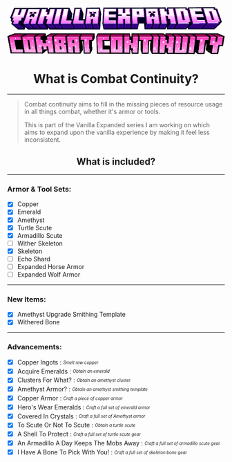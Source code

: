 <div align="center">
  <img align="center" src="combat_continuity.png" alt="Vanilla Expanded x Combat Continuity Logo"/>
</div>

# <h1 align="center"> What is Combat Continuity? </h1>

---

>Combat continuity aims to fill in the missing pieces of resource usage in all things combat, whether it's armor or tools.
> 
> This is part of the Vanilla Expanded series I am working on which aims to expand upon the vanilla experience by making it feel less inconsistent.

<h2 align="center"> What is included? </h2>

---

### Armor & Tool Sets:
- [x] Copper
- [x] Emerald
- [x] Amethyst
- [x] Turtle Scute
- [x] Armadillo Scute
- [ ] Wither Skeleton 
- [x] Skeleton
- [ ] Echo Shard
- [ ] Expanded Horse Armor
- [ ] Expanded Wolf Armor

---

### New Items:
- [x] Amethyst Upgrade Smithing Template
- [x] Withered Bone

---

### Advancements:
- [x] Copper Ingots : *<sub><sup> Smelt raw copper</sup></sub>*
- [x] Acquire Emeralds : *<sub><sup> Obtain an emerald</sup></sub>*
- [x] Clusters For What? : *<sub><sup> Obtain an amethyst cluster</sup></sub>*
- [x] Amethyst Armor? : *<sub><sup> Obtain an amethyst smithing template</sup></sub>*
- [x] Copper Armor : *<sub><sup> Craft a piece of copper armor</sup></sub>*
- [x] Hero's Wear Emeralds : *<sub><sup> Craft a full set of emerald armor</sup></sub>*
- [x] Covered In Crystals : *<sub><sup> Craft a full set of Amethyst armor</sup></sub>*
- [x] To Scute Or Not To Scute : *<sub><sup> Obtain a turtle scute</sup></sub>*
- [x] A Shell To Protect : *<sub><sup> Craft a full set of turtle scute gear</sup></sub>*
- [x] An Armadillo A Day Keeps The Mobs Away : *<sub><sup> Craft a full set of armadillo scute gear</sup></sub>*
- [x] I Have A Bone To Pick With You! : *<sub><sup> Craft a full set of skeleton bone gear</sup></sub>*